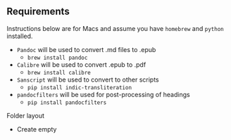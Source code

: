 ## Requirements

Instructions below are for Macs and assume you have `homebrew` and `python` installed.

- `Pandoc` will be used to convert .md files to .epub
  - `brew install pandoc` 
- `Calibre` will be used to convert .epub to .pdf
  - `brew install calibre`
- `Sanscript` will be used to convert to other scripts
  - `pip install indic-transliteration` 
- `pandocfilters` will be used for post-processing of headings
  - `pip install pandocfilters`


Folder layout
- Create empty